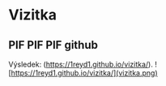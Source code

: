 # Vizitka

## PIF PIF PIF github
Výsledek: (https://1reyd1.github.io/vizitka/).
! [https://1reyd1.github.io/vizitka/](vizitka.png)
